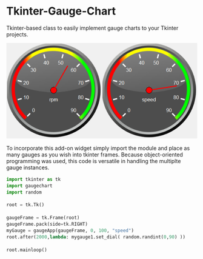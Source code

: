 # Tkinter-Gauge-Chart
Tkinter-based class to easily implement gauge charts to your Tkinter projects.

![](Images/Example.png)

To incorporate this add-on widget simply import the module and place as many gauges as you wish into tkinter frames.
Because object-oriented programming was used, this code is versatile in handling the multiplte gauge instances.

```python
import tkinter as tk
import gaugechart
import random

root = tk.Tk()

gaugeFrame = tk.Frame(root)
gaugeFrame.pack(side=tk.RIGHT)
myGauge = gaugeApp(gaugeFrame, 0, 100, "speed")
root.after(2000,lambda: mygauge1.set_dial( random.randint(0,90) ))

root.mainloop()
```

